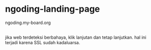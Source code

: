 # ngoding-landing-page

ngoding.my-board.org

<br>jika web terdeteksi berbahaya, klik lanjutan dan tetap lanjutkan. hal ini terjadi karena SSL sudah kadaluarsa.<br/>
